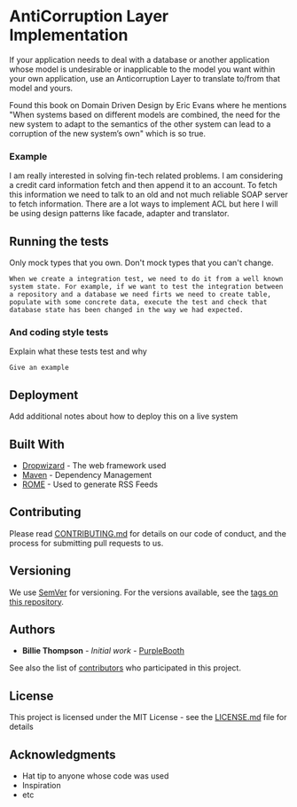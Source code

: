# AntiCorruption Layer Implementation

If your application needs to deal with a database or another application whose model is undesirable or inapplicable to the model you want within your own application, use an Anticorruption Layer to translate to/from that model and yours.

Found this book on Domain Driven Design by Eric Evans where he mentions "When systems based on different models are combined, the need for the new system to adapt to the semantics of the other system can lead to a corruption of the new system’s own" which is so true.


### Example

I am really interested in solving fin-tech related problems. I am considering a credit card information fetch and then append it to an account.
To fetch this information we need to talk to an old and not much reliable SOAP server to fetch information.
There are a lot ways to implement ACL but here I will be using design patterns like facade, adapter and translator.


## Running the tests

Only mock types that you own. Don't mock types that you can't change.

```
When we create a integration test, we need to do it from a well known system state. For example, if we want to test the integration between a repository and a database we need firts we need to create table, populate with some concrete data, execute the test and check that database state has been changed in the way we had expected.
```

### And coding style tests

Explain what these tests test and why

```
Give an example
```

## Deployment

Add additional notes about how to deploy this on a live system

## Built With

* [Dropwizard](http://www.dropwizard.io/1.0.2/docs/) - The web framework used
* [Maven](https://maven.apache.org/) - Dependency Management
* [ROME](https://rometools.github.io/rome/) - Used to generate RSS Feeds

## Contributing

Please read [CONTRIBUTING.md](https://gist.github.com/PurpleBooth/b24679402957c63ec426) for details on our code of conduct, and the process for submitting pull requests to us.

## Versioning

We use [SemVer](http://semver.org/) for versioning. For the versions available, see the [tags on this repository](https://github.com/your/project/tags).

## Authors

* **Billie Thompson** - *Initial work* - [PurpleBooth](https://github.com/PurpleBooth)

See also the list of [contributors](https://github.com/your/project/contributors) who participated in this project.

## License

This project is licensed under the MIT License - see the [LICENSE.md](LICENSE.md) file for details

## Acknowledgments

* Hat tip to anyone whose code was used
* Inspiration
* etc
